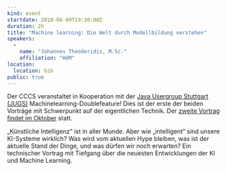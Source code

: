 ```yaml
---
kind: event
startdate: 2018-08-09T19:30:00Z
duration: 2h
title: "Machine learning: Die Welt durch Modellbildung verstehen"
speakers:
  -
    name: "Johannes Theodoridis, M.Sc."
    affiliation: "HdM"
location:
  location: bib
public: true
---
```

Der CCCS veranstaltet in Kooperation mit der [Java Usergroup Stuttgart (JUGS)](https://www.jugs.org/)
Machinelearning-Doublefeature! Dies ist der erste der beiden Vorträge
mit Schwerpunkt auf der eigentlichen Technik.
Der [zweite Vortrag findet im Oktober](/events/201810-machinelearning2/) statt.

„Künstliche Intelligenz“ ist in aller Munde.
Aber wie „intelligent“ sind unsere KI-Systeme wirklich?
Was wird vom aktuellen Hype bleiben, was ist der aktuelle Stand der Dinge,
und was dürfen wir noch erwarten?
Ein technischer Vortrag mit Tiefgang über die neuesten Entwicklungen der KI und Machine Learning.

